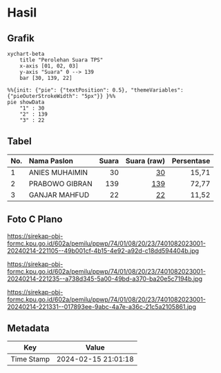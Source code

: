 # Hasil

## Grafik

```mermaid
xychart-beta
    title "Perolehan Suara TPS"
    x-axis [01, 02, 03]
    y-axis "Suara" 0 --> 139
    bar [30, 139, 22]
```

```mermaid
%%{init: {"pie": {"textPosition": 0.5}, "themeVariables": {"pieOuterStrokeWidth": "5px"}} }%%
pie showData
    "1" : 30
    "2" : 139
    "3" : 22
```

## Tabel

| No. | Nama Paslon    | Suara | Suara (raw) | Persentase |
|:--- |:-------------- | -----:| -----------:| ----------:|
| 1   | ANIES MUHAIMIN | 30    | [30][p-1]   | 15,71      |
| 2   | PRABOWO GIBRAN | 139   | [139][p-2]  | 72,77      |
| 3   | GANJAR MAHFUD  | 22    | [22][p-3]   | 11,52      |


[p-1]: https://github.com/gigit-pemilu/pemilu-2024-74-sulawesi-tenggara/blob/main/pilpres/hitung-suara/sub/74-sulawesi-tenggara/sub/01-kolaka/sub/08-watubangga/sub/2023-gunung-sari/sub/001-tps/sub/paslon-1.txt
[p-2]: https://github.com/gigit-pemilu/pemilu-2024-74-sulawesi-tenggara/blob/main/pilpres/hitung-suara/sub/74-sulawesi-tenggara/sub/01-kolaka/sub/08-watubangga/sub/2023-gunung-sari/sub/001-tps/sub/paslon-2.txt
[p-3]: https://github.com/gigit-pemilu/pemilu-2024-74-sulawesi-tenggara/blob/main/pilpres/hitung-suara/sub/74-sulawesi-tenggara/sub/01-kolaka/sub/08-watubangga/sub/2023-gunung-sari/sub/001-tps/sub/paslon-3.txt

## Foto C Plano

https://sirekap-obj-formc.kpu.go.id/602a/pemilu/ppwp/74/01/08/20/23/7401082023001-20240214-221105--49b001cf-4b15-4e92-a92d-c18dd594404b.jpg

https://sirekap-obj-formc.kpu.go.id/602a/pemilu/ppwp/74/01/08/20/23/7401082023001-20240214-221235--a738d345-5a00-49bd-a370-ba20e5c7194b.jpg

https://sirekap-obj-formc.kpu.go.id/602a/pemilu/ppwp/74/01/08/20/23/7401082023001-20240214-221331--017893ee-9abc-4a7e-a36c-21c5a2105861.jpg


## Metadata

| Key        | Value               |
| ---------- | ------------------- |
| Time Stamp | 2024-02-15 21:01:18 |



